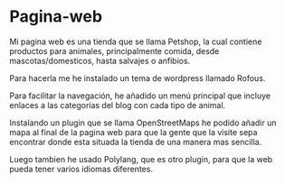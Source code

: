 # Pagina-web
Mi pagina web es una tienda que se llama Petshop, la cual contiene productos para animales, principalmente comida, desde mascotas/domesticos, hasta salvajes o anfibios.

Para hacerla me he instalado un tema de wordpress llamado Rofous.

Para facilitar la navegación, he añadido un menú principal que incluye enlaces a las categorías del blog con cada tipo de animal.

Instalando un plugin que se llama OpenStreetMaps he podido añadir un mapa al final de la pagina web para que la gente que la visite sepa encontrar donde esta situada la tienda de una manera mas sencilla.

Luego tambien he usado Polylang, que es otro plugin, para que la web pueda tener varios idiomas diferentes.

